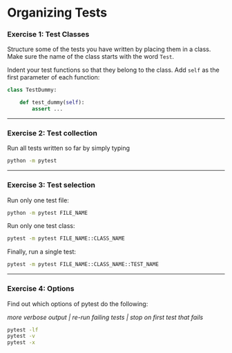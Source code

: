 
# Organizing Tests

### Exercise 1: Test Classes

Structure some of the tests you have written by placing them in a class.
Make sure the name of the class starts with the word `Test`.

Indent your test functions so that they belong to the class.
Add `self` as the first parameter of each function:

```python
class TestDummy:

    def test_dummy(self):
        assert ...
```

----

### Exercise 2: Test collection

Run all tests written so far by simply typing

```bash
python -m pytest
```

----

### Exercise 3: Test selection

Run only one test file:

```bash
python -m pytest FILE_NAME
```

Run only one test class:

```bash
pytest -m pytest FILE_NAME::CLASS_NAME
```

Finally, run a single test:

```bash
pytest -m pytest FILE_NAME::CLASS_NAME::TEST_NAME
```

----

### Exercise 4: Options

Find out which options of pytest do the following:

*more verbose output | re-run failing tests | stop on first test that fails*

```bash
pytest -lf
pytest -v
pytest -x
```
